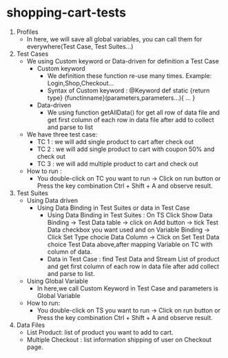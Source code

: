 # shopping-cart-tests
1. Profiles
    - In here, we will save all global variables, you can call them for everywhere(Test Case, Test Suites...)
2. Test Cases
    - We using Custom keyword or Data-driven for definition a Test Case
      + Custom keyword
        - We definition these function re-use many times. Example: Login,Shop,Checkout...
        - Syntax of Custom keyword :
           @Keyword
           def static {return type} {functinname}(parameters,parameters...){
              ...
           }
      + Data-driven
        - We using function getAllData() for get all row of data file and get first column of each row in data file after add to collect and parse to list
    - We have three test case:
      + TC 1 : we will add single product to cart after check out 
      + TC 2 : we will add single product to cart with coupon 50% and check out
      + TC 3 : we will add multiple product to cart and check out
    - How to run : 
      + You double-click on TC you want to run -> Click on run button or Press the key combination Ctrl + Shift + A and observe result.
3. Test Suites
    - Using Data driven
      + Using Data Binding in Test Suites or data in Test Case
         + Using Data Binding in Test Suites : On TS Click Show Data Binding -> Test Data table -> click on Add button -> tick Test Data checkbox you want used and on Variable Binding -> Click Set Type chocie Data Column -> Click on Set Test Data choice Test Data above,after mapping Variable on TC with column of data.
         + Data in Test Case : find Test Data and Stream List of product and get first column of each row in data file after add collect and parse to list.
    - Using Global Variable
      + In here,we call Custom Keyword in Test Case and parameters is Global Variable
    - How to run:
      + You double-click on TS you want to run -> Click on run button or Press the key combination Ctrl + Shift + A and observe result.
4. Data Files
    - List Product: list of product you want to add to cart.
    - Multiple Checkout : list information shipping of user on Checkout page.

